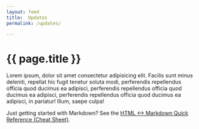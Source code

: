 ```yaml
---
layout: feed
title:  Updates
permalink: /updates/

---
```


# {{ page.title }}

Lorem ipsum, dolor sit amet consectetur adipisicing elit. Facilis sunt minus deleniti, repellat hic fugit tenetur soluta modi, perferendis repellendus officia quod ducimus ea adipisci, perferendis repellendus officia quod ducimus ea adipisci, perferendis repellendus officia quod ducimus ea adipisci, in pariatur! Illum, saepe culpa!

Just getting started with Markdown?
See the [HTML <-> Markdown Quick Reference (Cheat Sheet)][quickref].


[quickref]: https://github.com/mundimark/quickrefs/blob/master/HTML.md
